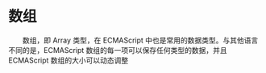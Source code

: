 # 数组
　　数组，即 Array 类型，在 ECMAScript 中也是常用的数据类型。与其他语言不同的是，ECMAScript 数组的每一项可以保存任何类型的数据，并且ECMAScript 数组的大小可以动态调整

